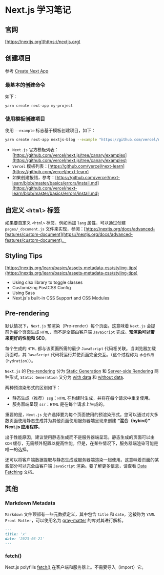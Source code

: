 # Next.js 学习笔记

## 官网

[https://nextjs.org](https://nextjs.org)

## 创建项目

参考 [Create Next App](https://nextjs.org/docs/api-reference/create-next-app)

### 最基本的创建命令

如下：
```
yarn create next-app my-project
```

### 使用模板创建项目

使用 `--example` 标志基于模板创建项目，如下：
```bash
yarn create next-app nextjs-blog --example "https://github.com/vercel/next-learn/tree/master/basics/learn-starter"
```

- `Next.js` 官方模板列表：[https://github.com/vercel/next.js/tree/canary/examples](https://github.com/vercel/next.js/tree/canary/examples)
- `Vercel` 模板列表：[https://github.com/vercel/next-learn](https://github.com/vercel/next-learn)
- 如果创建报错，参考：[https://github.com/vercel/next-learn/blob/master/basics/errors/install.md](https://github.com/vercel/next-learn/blob/master/basics/errors/install.md)

## 自定义 `<html>` 标签

如果要自定义 `<html>` 标签，例如添加 `lang` 属性，可以通过创建 `pages/_document.js` 文件来实现，参阅：[https://nextjs.org/docs/advanced-features/custom-document](https://nextjs.org/docs/advanced-features/custom-document)。

## Styling Tips

[https://nextjs.org/learn/basics/assets-metadata-css/styling-tips](https://nextjs.org/learn/basics/assets-metadata-css/styling-tips)

- Using clsx library to toggle classes
- Customizing PostCSS Config
- Using Sass
- Next.js's built-in CSS Support and CSS Modules

## Pre-rendering

默认情况下，`Next.js` 预渲染（Pre-render）每个页面。这意味着 `Next.js` 会提前为每个页面生成 `HTML`，而不是全部由客户端 `JavaScript` 完成。**预渲染可以带来更好的性能和 SEO**。

每个生成的 `HTML` 都与该页面所需的最少 `JavaScript` 代码相关联。当浏览器加载页面时，其 `JavaScript` 代码将运行并使页面完全交互。（这个过程称为 `水合作用(hydration)`）。

`Next.js` 的 [Pre-rendering](https://nextjs.org/docs/basic-features/pages#pre-rendering) 分为 [Static Generation](https://nextjs.org/docs/basic-features/pages#static-generation-recommended) 和 [Server-side Rendering](https://nextjs.org/docs/basic-features/pages#server-side-rendering) 两种形式, `Static Generation` 又分为 [with data](https://nextjs.org/docs/basic-features/pages#static-generation-with-data) 和 [without data](https://nextjs.org/docs/basic-features/pages#static-generation-with-data).

两种预渲染形式的区别如下：
  - 静态生成（推荐）`ssg`：`HTML` 在构建时生成，并将在每个请求中重复使用。
  - 服务器端呈现 `ssr`：`HTML` 是在每个请求上生成的。

重要的是，`Next.js` 允许选择要为每个页面使用的预渲染形式。您可以通过对大多数页面使用静态生成并为其他页面使用服务器端呈现来创建 **“混合（hybird）” Next.js 应用程序**。

出于性能原因，建议使用静态生成而不是服务器端呈现。静态生成的页面可以由 `CDN` 缓存，无需额外配置以提高性能。但是，在某些情况下，服务器端渲染可能是唯一的选择。

还可以将客户端数据提取与静态生成或服务器端渲染一起使用。这意味着页面的某些部分可以完全由客户端 `JavaScript` 渲染。要了解更多信息，请查看 [Data Fetching](https://nextjs.org/docs/basic-features/data-fetching/client-side) 文档。

## 其他

### Markdown Metadata

`Markdown` 文件顶部有一些元数据定义，其中包含 `title` 和 `date`，这被称为 `YAML Front Matter`，可以使用名为 [gray-matter](https://github.com/jonschlinkert/gray-matter) 的库对其进行解析。

```markdown
---
title: 'x'
date: '2023-03-21'
---
```

### fetch()

Next.js polyfills [fetch()](https://nextjs.org/docs/basic-features/supported-browsers-features) 在客户端和服务器上。不需要导入（import）它。
